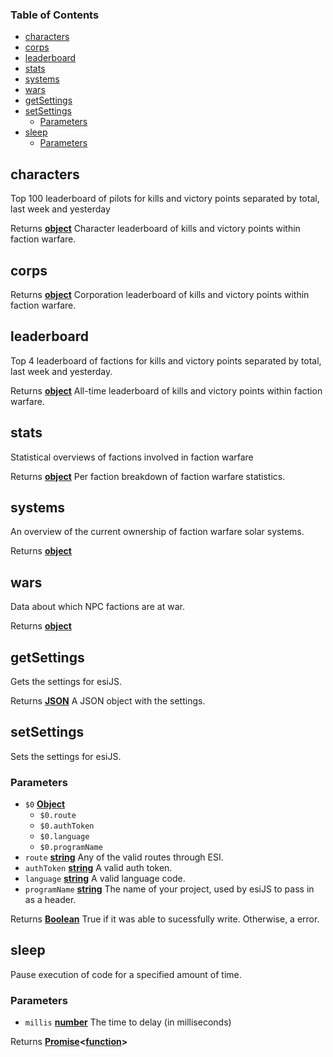 <!-- Generated by documentation.js. Update this documentation by updating the source code. -->

### Table of Contents

-   [characters][1]
-   [corps][2]
-   [leaderboard][3]
-   [stats][4]
-   [systems][5]
-   [wars][6]
-   [getSettings][7]
-   [setSettings][8]
    -   [Parameters][9]
-   [sleep][10]
    -   [Parameters][11]

## characters

Top 100 leaderboard of pilots for kills and victory points separated by total, last week and yesterday

Returns **[object][12]** Character leaderboard of kills and victory points within faction warfare.

## corps

Returns **[object][12]** Corporation leaderboard of kills and victory points within faction warfare.

## leaderboard

Top 4 leaderboard of factions for kills and victory points separated by total, last week and yesterday.

Returns **[object][12]** All-time leaderboard of kills and victory points within faction warfare.

## stats

Statistical overviews of factions involved in faction warfare

Returns **[object][12]** Per faction breakdown of faction warfare statistics.

## systems

An overview of the current ownership of faction warfare solar systems.

Returns **[object][12]** 

## wars

Data about which NPC factions are at war.

Returns **[object][12]** 

## getSettings

Gets the settings for esiJS.

Returns **[JSON][13]** A JSON object with the settings.

## setSettings

Sets the settings for esiJS.

### Parameters

-   `$0` **[Object][12]** 
    -   `$0.route`  
    -   `$0.authToken`  
    -   `$0.language`  
    -   `$0.programName`  
-   `route` **[string][14]** Any of the valid routes through ESI.
-   `authToken` **[string][14]** A valid auth token.
-   `language` **[string][14]** A valid language code.
-   `programName` **[string][14]** The name of your project, used by esiJS to pass in as a header.

Returns **[Boolean][15]** True if it was able to sucessfully write. Otherwise, a error.

## sleep

Pause execution of code for a specified amount of time.

### Parameters

-   `millis` **[number][16]** The time to delay (in milliseconds)

Returns **[Promise][17]&lt;[function][18]>** 

[1]: #characters

[2]: #corps

[3]: #leaderboard

[4]: #stats

[5]: #systems

[6]: #wars

[7]: #getsettings

[8]: #setsettings

[9]: #parameters

[10]: #sleep

[11]: #parameters-1

[12]: https://developer.mozilla.org/docs/Web/JavaScript/Reference/Global_Objects/Object

[13]: https://developer.mozilla.org/docs/Web/JavaScript/Reference/Global_Objects/JSON

[14]: https://developer.mozilla.org/docs/Web/JavaScript/Reference/Global_Objects/String

[15]: https://developer.mozilla.org/docs/Web/JavaScript/Reference/Global_Objects/Boolean

[16]: https://developer.mozilla.org/docs/Web/JavaScript/Reference/Global_Objects/Number

[17]: https://developer.mozilla.org/docs/Web/JavaScript/Reference/Global_Objects/Promise

[18]: https://developer.mozilla.org/docs/Web/JavaScript/Reference/Statements/function
